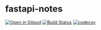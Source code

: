 # fastapi-notes
[![Open in Gitpod](https://gitpod.io/button/open-in-gitpod.svg)](https://gitpod.io/#https://github.com/exepirit/fastapi-notes)
[![Build Status](https://travis-ci.com/exepirit/fastapi-notes.svg?branch=master)](https://travis-ci.com/exepirit/fastapi-notes)
[![codecov](https://codecov.io/gh/exepirit/fastapi-notes/branch/master/graph/badge.svg)](https://codecov.io/gh/exepirit/fastapi-notes)

